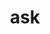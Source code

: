 ---
category: 3-letters
denotation: null
name: ask
reference_link: https://www.etymonline.com/word/ask
root_language: null
root_name: null
title: ask
type: free
word_sums:
- respelling: ask
  sum: 'Ask + '
---
